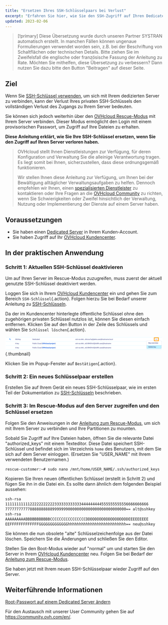 ```yaml
---
title: "Ersetzen Ihres SSH-Schlüsselpaars bei Verlust"
excerpt: "Erfahren Sie hier, wie Sie den SSH-Zugriff auf Ihren Dedicated Server wiederherstellen"
updated: 2023-02-06
---
```


> [!primary]
> Diese Übersetzung wurde durch unseren Partner SYSTRAN automatisch erstellt. In manchen Fällen können ungenaue Formulierungen verwendet worden sein, z.B. bei der Beschriftung von Schaltflächen oder technischen Details. Bitte ziehen Sie im Zweifelsfall die englische oder französische Fassung der Anleitung zu Rate. Möchten Sie mithelfen, diese Übersetzung zu verbessern? Dann nutzen Sie dazu bitte den Button "Beitragen" auf dieser Seite.
>

## Ziel

Wenn Sie [SSH-Schlüssel verwenden](/pages/bare_metal_cloud/dedicated_servers/creating-ssh-keys-dedicated), um sich mit Ihrem dedizierten Server zu verbinden, kann der Verlust Ihres privaten SSH-Schlüssels den vollständigen Verlust des Zugangs zu Ihrem Server bedeuten.

Sie können sich jedoch weiterhin über den [OVHcloud Rescue-Modus](/pages/bare_metal_cloud/dedicated_servers/rescue_mode) mit Ihrem Server verbinden. Dieser Modus ermöglicht den Login mit einem provisorischen Passwort, um Zugriff auf Ihre Dateien zu erhalten.

**Diese Anleitung erklärt, wie Sie Ihre SSH-Schlüssel ersetzen, wenn Sie den Zugriff auf Ihren Server verloren haben.**

>
> OVHcloud stellt Ihnen Dienstleistungen zur Verfügung, für deren Konfiguration und Verwaltung Sie die alleinige Verantwortung tragen. Es liegt somit bei Ihnen, sicherzustellen, dass diese ordnungsgemäß funktionieren.
> 
> Wir stellen Ihnen diese Anleitung zur Verfügung, um Ihnen bei der Bewältigung alltäglicher Verwaltungsaufgaben zu helfen. Dennoch empfehlen wir Ihnen, einen [spezialisierten Dienstleister](https://partner.ovhcloud.com/de/directory/) zu kontaktieren oder Ihre Fragen an die [OVHcloud Community](https://community.ovh.com/en/) zu richten, wenn Sie Schwierigkeiten oder Zweifel hinsichtlich der Verwaltung, Nutzung oder Implementierung der Dienste auf einem Server haben.
>

## Voraussetzungen

- Sie haben einen [Dedicated Server](https://www.ovhcloud.com/de/bare-metal/) in Ihrem Kunden-Account.
- Sie haben Zugriff auf Ihr [OVHcloud Kundencenter](https://www.ovh.com/auth/?action=gotomanager&from=https://www.ovh.de/&ovhSubsidiary=de).

## In der praktischen Anwendung

### Schritt 1: Aktuellen SSH-Schlüssel deaktivieren

Um auf Ihren Server im Rescue-Modus zuzugreifen, muss zuerst der aktuell genutzte SSH-Schlüssel deaktiviert werden.

Loggen Sie sich in Ihrem [OVHcloud Kundencenter](https://www.ovh.com/auth/?action=gotomanager&from=https://www.ovh.de/&ovhSubsidiary=de) ein und gehen Sie zum Bereich `SSH-Schlüssel`{.action}. Folgen hierzu Sie bei Bedarf unserer Anleitung zu [SSH-Schlüsseln](/pages/bare_metal_cloud/dedicated_servers/creating-ssh-keys-dedicated#cpsshkey).

Da der im Kundencenter hinterlegte öffentliche Schlüssel ohne den zugehörigen privaten Schlüssel nutzlos ist, können Sie diesen einfach entfernen. Klicken Sie auf den Button <i class="icons-ellipsis icons-border-rounded icons-masterbrand-blue"></i> in der Zeile des Schlüssels und wählen Sie `Schlüssel löschen`{.action}.

![Löschtaste](images/replace-lost-key-01.png){.thumbnail}

Klicken Sie im Popup-Fenster auf `Bestätigen`{.action}.

### Schritt 2: Ein neues Schlüsselpaar erstellen

Erstellen Sie auf Ihrem Gerät ein neues SSH-Schlüsselpaar, wie im ersten Teil der Dokumentation zu [SSH-Schlüsseln](/pages/bare_metal_cloud/dedicated_servers/creating-ssh-keys-dedicated) beschrieben.

### Schritt 3: Im Rescue-Modus auf den Server zugreifen und den Schlüssel ersetzen

Folgen Sie den Anweisungen in der [Anleitung zum Rescue-Modus](/pages/bare_metal_cloud/dedicated_servers/rescue_mode), um sich mit Ihrem Server zu verbinden und Ihre Partitionen zu mounten.

Sobald Sie Zugriff auf Ihre Dateien haben, öffnen Sie die relevante Datei "authorized_keys" mit einem Texteditor. Diese Datei speichert SSH-Schlüssel und befindet sich im Verzeichnis `home` des Benutzers, mit dem Sie sich auf dem Server einloggen. (Ersetzen Sie "USER_NAME" mit Ihrem verwendeten Benutzernamen.)

```
rescue-customer:~# sudo nano /mnt/home/USER_NAME/.ssh/authorized_keys
```

Kopieren Sie Ihren neuen öffentlichen Schlüssel (erstellt in Schritt 2) und fügen Sie ihn in die Datei ein. Es sollte dann ähnlich dem folgenden Beispiel aussehen:

```console
ssh-rsa 1111111111122222222222333333333333444444444555555555556666666666
777777777778888888888999999900000000000000000000000000== alt@sshkey
ssh-rsa AAAAAAAAABBBBBBBBBBBCCCCCCCCCCCCCCCCDDDDDDDDDDDDDDDDDDDEEEEEEEEE
EEFFFFFFFFFFFFFGGGGGGGGGGGGGhhhhhhhhhhhhhhhhhhhhhhhhhh== neu@sshkey
```

Sie können die nun obsolete "alte" Schlüsselzeichenfolge aus der Datei löschen. Speichern Sie die Änderungen und schließen Sie den Editor.

Stellen Sie den Boot-Modus wieder auf "normal" um und starten Sie den Server in Ihrem [OVHcloud Kundencenter](https://www.ovh.com/auth/?action=gotomanager&from=https://www.ovh.de/&ovhSubsidiary=de) neu. Folgen Sie bei Bedarf der [Anleitung zum Rescue-Modus](/pages/bare_metal_cloud/dedicated_servers/rescue_mode).

Sie haben jetzt mit Ihrem neuen SSH-Schlüsselpaar wieder Zugriff auf den Server.

## Weiterführende Informationen

[Root-Passwort auf einem Dedicated Server ändern](/pages/bare_metal_cloud/dedicated_servers/changing_root_password_linux_ds)

Für den Austausch mit unserer User Community gehen Sie auf <https://community.ovh.com/en/>.